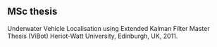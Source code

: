 ## MSc thesis
Underwater Vehicle Localisation using Extended Kalman Filter
Master Thesis (ViBot)
Heriot-Watt University, Edinburgh, UK, 2011.

